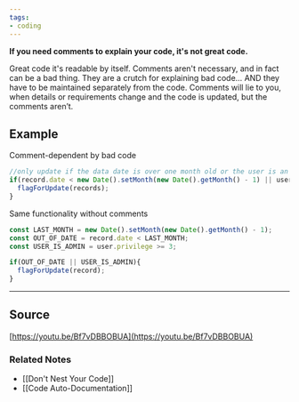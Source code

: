 ```yaml
---
tags:
- coding
---
```

**If you need comments to explain your code, it's not great code.**

Great code it's readable by itself. Comments aren't necessary, and in fact can be a bad thing. They are a crutch for explaining bad code… AND they have to be maintained separately from the code. Comments will lie to you, when details or requirements change and the code is updated, but the comments aren’t.

## Example

Comment-dependent by bad code

```jsx
//only update if the data date is over one month old or the user is an admin
if(record.date < new Date().setMonth(new Date().getMonth() - 1) || user.priviledge >= 3){
  flagForUpdate(records);
}

```

Same functionality without comments

```jsx
const LAST_MONTH = new Date().setMonth(new Date().getMonth() - 1);
const OUT_OF_DATE = record.date < LAST_MONTH;
const USER_IS_ADMIN = user.privilege >= 3;

if(OUT_OF_DATE || USER_IS_ADMIN){
  flagForUpdate(record);
} 
```

---

## Source
[https://youtu.be/Bf7vDBBOBUA](https://youtu.be/Bf7vDBBOBUA)

### Related Notes
- [[Don't Nest Your Code]]
- [[Code Auto-Documentation]]